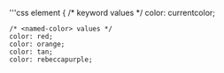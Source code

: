 '''css
element {
    /* keyword values */
    color: currentcolor;

    /* <named-color> values */
    color: red;
    color: orange;
    color: tan;
    color: rebeccapurple;

